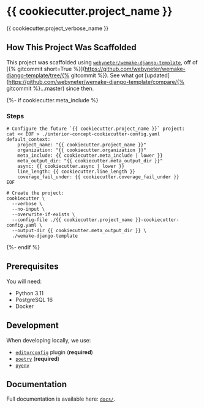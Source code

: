 # {{ cookiecutter.project_name }}

{{ cookiecutter.project_verbose_name }}

## How This Project Was Scaffolded

This project was scaffolded using [`webyneter/wemake-django-template`](https://github.com/webyneter/wemake-django-template), off of [{% gitcommit short=True %}](https://github.com/webyneter/wemake-django-template/tree/{% gitcommit %}). See what got [updated](https://github.com/webyneter/wemake-django-template/compare/{% gitcommit %}...master) since then.

{%- if cookiecutter.meta_include %}
### Steps

```shell
# Configure the future `{{ cookiecutter.project_name }}` project:
cat << EOF > ./interior-concept-cookiecutter-config.yaml
default_context:
    project_name: "{{ cookiecutter.project_name }}"
    organization: "{{ cookiecutter.organization }}"
    meta_include: {{ cookiecutter.meta_include | lower }}
    meta_output_dir: "{{ cookiecutter.meta_output_dir }}"
    async: {{ cookiecutter.async | lower }}
    line_length: {{ cookiecutter.line_length }}
    coverage_fail_under: {{ cookiecutter.coverage_fail_under }}
EOF

# Create the project:
cookiecutter \
  --verbose \
  --no-input \
  --overwrite-if-exists \
  --config-file ./{{ cookiecutter.project_name }}-cookiecutter-config.yaml \
  --output-dir {{ cookiecutter.meta_output_dir }} \
  ./wemake-django-template
```
{%- endif %}

## Prerequisites

You will need:

- Python 3.11
- PostgreSQL 16
- Docker


## Development

When developing locally, we use:

- [`editorconfig`](http://editorconfig.org/) plugin (**required**)
- [`poetry`](https://github.com/python-poetry/poetry) (**required**)
- [`pyenv`](https://github.com/pyenv/pyenv)


## Documentation

Full documentation is available here: [`docs/`](docs).
